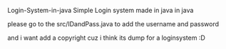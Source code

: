  Login-System-in-java
Simple Login system made in java in java

please go to the src/IDandPass.java to add the username and password 

and i want add a copyright cuz i think its dump for a loginsystem :D
